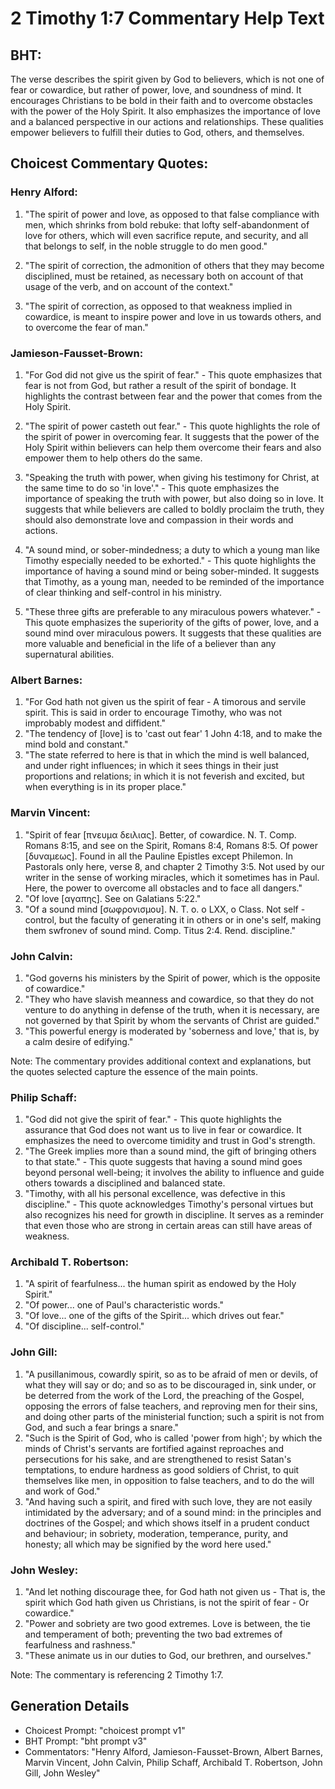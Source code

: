 # 2 Timothy 1:7 Commentary Help Text

## BHT:
The verse describes the spirit given by God to believers, which is not one of fear or cowardice, but rather of power, love, and soundness of mind. It encourages Christians to be bold in their faith and to overcome obstacles with the power of the Holy Spirit. It also emphasizes the importance of love and a balanced perspective in our actions and relationships. These qualities empower believers to fulfill their duties to God, others, and themselves.

## Choicest Commentary Quotes:
### Henry Alford:
1. "The spirit of power and love, as opposed to that false compliance with men, which shrinks from bold rebuke: that lofty self-abandonment of love for others, which will even sacrifice repute, and security, and all that belongs to self, in the noble struggle to do men good."

2. "The spirit of correction, the admonition of others that they may become disciplined, must be retained, as necessary both on account of that usage of the verb, and on account of the context."

3. "The spirit of correction, as opposed to that weakness implied in cowardice, is meant to inspire power and love in us towards others, and to overcome the fear of man."

### Jamieson-Fausset-Brown:
1. "For God did not give us the spirit of fear." - This quote emphasizes that fear is not from God, but rather a result of the spirit of bondage. It highlights the contrast between fear and the power that comes from the Holy Spirit.

2. "The spirit of power casteth out fear." - This quote highlights the role of the spirit of power in overcoming fear. It suggests that the power of the Holy Spirit within believers can help them overcome their fears and also empower them to help others do the same.

3. "Speaking the truth with power, when giving his testimony for Christ, at the same time to do so 'in love'." - This quote emphasizes the importance of speaking the truth with power, but also doing so in love. It suggests that while believers are called to boldly proclaim the truth, they should also demonstrate love and compassion in their words and actions.

4. "A sound mind, or sober-mindedness; a duty to which a young man like Timothy especially needed to be exhorted." - This quote highlights the importance of having a sound mind or being sober-minded. It suggests that Timothy, as a young man, needed to be reminded of the importance of clear thinking and self-control in his ministry.

5. "These three gifts are preferable to any miraculous powers whatever." - This quote emphasizes the superiority of the gifts of power, love, and a sound mind over miraculous powers. It suggests that these qualities are more valuable and beneficial in the life of a believer than any supernatural abilities.

### Albert Barnes:
1. "For God hath not given us the spirit of fear - A timorous and servile spirit. This is said in order to encourage Timothy, who was not improbably modest and diffident."
2. "The tendency of [love] is to 'cast out fear' 1 John 4:18, and to make the mind bold and constant."
3. "The state referred to here is that in which the mind is well balanced, and under right influences; in which it sees things in their just proportions and relations; in which it is not feverish and excited, but when everything is in its proper place."

### Marvin Vincent:
1. "Spirit of fear [πνευμα δειλιας]. Better, of cowardice. N. T. Comp. Romans 8:15, and see on the Spirit, Romans 8:4, Romans 8:5. Of power [δυναμεως]. Found in all the Pauline Epistles except Philemon. In Pastorals only here, verse 8, and chapter 2 Timothy 3:5. Not used by our writer in the sense of working miracles, which it sometimes has in Paul. Here, the power to overcome all obstacles and to face all dangers."
2. "Of love [αγαπης]. See on Galatians 5:22."
3. "Of a sound mind [σωφρονισμου]. N. T. o. o LXX, o Class. Not self - control, but the faculty of generating it in others or in one's self, making them swfronev of sound mind. Comp. Titus 2:4. Rend. discipline."

### John Calvin:
1. "God governs his ministers by the Spirit of power, which is the opposite of cowardice."
2. "They who have slavish meanness and cowardice, so that they do not venture to do anything in defense of the truth, when it is necessary, are not governed by that Spirit by whom the servants of Christ are guided."
3. "This powerful energy is moderated by 'soberness and love,' that is, by a calm desire of edifying."

Note: The commentary provides additional context and explanations, but the quotes selected capture the essence of the main points.

### Philip Schaff:
1. "God did not give the spirit of fear." - This quote highlights the assurance that God does not want us to live in fear or cowardice. It emphasizes the need to overcome timidity and trust in God's strength.
2. "The Greek implies more than a sound mind, the gift of bringing others to that state." - This quote suggests that having a sound mind goes beyond personal well-being; it involves the ability to influence and guide others towards a disciplined and balanced state.
3. "Timothy, with all his personal excellence, was defective in this discipline." - This quote acknowledges Timothy's personal virtues but also recognizes his need for growth in discipline. It serves as a reminder that even those who are strong in certain areas can still have areas of weakness.

### Archibald T. Robertson:
1. "A spirit of fearfulness... the human spirit as endowed by the Holy Spirit." 
2. "Of power... one of Paul's characteristic words." 
3. "Of love... one of the gifts of the Spirit... which drives out fear." 
4. "Of discipline... self-control."

### John Gill:
1. "A pusillanimous, cowardly spirit, so as to be afraid of men or devils, of what they will say or do; and so as to be discouraged in, sink under, or be deterred from the work of the Lord, the preaching of the Gospel, opposing the errors of false teachers, and reproving men for their sins, and doing other parts of the ministerial function; such a spirit is not from God, and such a fear brings a snare."
2. "Such is the Spirit of God, who is called 'power from high'; by which the minds of Christ's servants are fortified against reproaches and persecutions for his sake, and are strengthened to resist Satan's temptations, to endure hardness as good soldiers of Christ, to quit themselves like men, in opposition to false teachers, and to do the will and work of God."
3. "And having such a spirit, and fired with such love, they are not easily intimidated by the adversary; and of a sound mind: in the principles and doctrines of the Gospel; and which shows itself in a prudent conduct and behaviour; in sobriety, moderation, temperance, purity, and honesty; all which may be signified by the word here used."

### John Wesley:
1. "And let nothing discourage thee, for God hath not given us - That is, the spirit which God hath given us Christians, is not the spirit of fear - Or cowardice." 
2. "Power and sobriety are two good extremes. Love is between, the tie and temperament of both; preventing the two bad extremes of fearfulness and rashness." 
3. "These animate us in our duties to God, our brethren, and ourselves."

Note: The commentary is referencing 2 Timothy 1:7.


## Generation Details
- Choicest Prompt: "choicest prompt v1"
- BHT Prompt: "bht prompt v3"
- Commentators: "Henry Alford, Jamieson-Fausset-Brown, Albert Barnes, Marvin Vincent, John Calvin, Philip Schaff, Archibald T. Robertson, John Gill, John Wesley"
